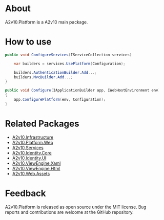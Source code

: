 ﻿# About

A2v10.Platform is a A2v10 main package.


# How to use

```csharp
public void ConfigureServices(IServiceCollection services)

	var builders = services.UsePlatform(Configuration);

	builders.AuthenticationBuilder.Add...;
	builders.MvcBuilder.Add...;
}

public void Configure(IApplicationBuilder app, IWebHostEnvironment env)
{
	app.ConfigurePlatform(env, Configuration);
}
```

# Related Packages

* [A2v10.Infrastructure](https://www.nuget.org/packages/A2v10.Infrastructure)
* [A2v10.Platform.Web](https://www.nuget.org/packages/A2v10.Platform.Web)
* [A2v10.Services](https://www.nuget.org/packages/A2v10.Services)
* [A2v10.Identity.Core](https://www.nuget.org/packages/A2v10.Identity.Core)
* [A2v10.Identity.UI](https://www.nuget.org/packages/A2v10.Identity.UI)
* [A2v10.ViewEngine.Xaml](https://www.nuget.org/packages/A2v10.ViewEngine.Xaml)
* [A2v10.ViewEngine.Html](https://www.nuget.org/packages/A2v10.ViewEngine.Html)
* [A2v10.Web.Assets](https://www.nuget.org/packages/A2v10.Web.Assets)

# Feedback

A2v10.Platform is released as open source under the MIT license.
Bug reports and contributions are welcome at the GitHub repository.
